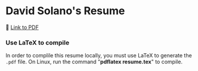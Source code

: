 # David Solano's Resume

:page_with_curl: [Link to PDF](https://github.com/DavidJSolano/Resume/resume.pdf)

### Use LaTeX to compile

In order to complile this resume locally, you must use LaTeX to generate the `.pdf` file. On Linux, run the command "**pdflatex resume.tex**" to compile.
